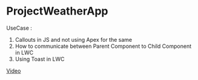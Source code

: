 # ProjectWeatherApp
UseCase : 
1. Callouts in JS and not using Apex for the same
2. How to communicate between Parent Component to Child Component in LWC
3. Using Toast in LWC

[Video](https://user-images.githubusercontent.com/8774546/148718035-487d7a61-f423-46df-97dd-89bb977a4165.mov)

